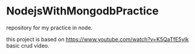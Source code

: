 # NodejsWithMongodbPractice
repository for my practice in node.


this project is based on https://www.youtube.com/watch?v=K5QaTfE5ylk basic crud video.
